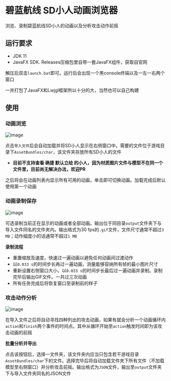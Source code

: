 # 碧蓝航线 SD小人动画浏览器
浏览、录制碧蓝航线SD小人的动画以及分析攻击动作前摇
## 运行要求
 - JDK 11
 - JavaFX SDK. Releases压缩包里自带一套JavaFX组件，获取自官网

解压后双击`launch.bat`即可。运行后会出现一个黑console终端以及一左一右两个窗口

一并打包了JavaFX和Lwjgl框架所以十分的大，当然也可以自己构建
## 使用
### 动画浏览
![image](https://github.com/Deficuet/Azurlane-SDViewer/assets/36525579/56cf562f-3b67-41d4-aa42-9ebae1c86a5b)

点击`导入文件`后会自动加载并将SD小人显示在右侧窗口中。需要的文件位于游戏目录下`AssetBundles/char`，该文件夹存放所有SD小人的文件
 - **目前不支持查看 确捷 默认立绘 的小人，因为材质图片文件与模型不在同一个文件里，目前尚无解决办法，欢迎PR**

之后将会在动画列表内显示所有可用的动画，单击即可切换动画。加载完成后默认使用第一个动画
### 动画录制保存
![image](https://github.com/Deficuet/Azurlane-SDViewer/assets/36525579/b98e3395-7d25-4c4d-8419-52894d9b48ae)

可选录制当前正在显示的动画或者全部动画。输出位于同目录`output`文件夹下与导入文件同名的文件夹内。输出格式为30 fps的`.gif`文件，文件尺寸通常不超过`3 MB`；动作幅度小的话通常不超过`1 MB`

**录制流程**
 - 重置缩放及速度，快速过一遍动画以避免任何动画间过渡动作
 - 以`0.033 s`的时间步长再过一遍动画，测量能够容纳所有帧的最小图片尺寸
 - 重新设置右侧窗口大小，以`0.033 s`的时间步长最后过一遍动画并录制。录制完毕后输出GIF文件。一共过三次动画
 - 所有任务完成后将恢复窗口至录制前的样子

### 攻击动作分析
![image](https://github.com/Deficuet/Azurlane-SDViewer/assets/36525579/eecf72b9-b119-48f4-9f6f-c9e94e35b154)

在导入文件之后将自动寻找四种列出的攻击动画，如果有就会分析一个动画循环内`action`和`finish`两个事件的时间点。其中从循环开始至`action`触发时间即为该攻击动画的前摇

**批量分析并导出**

点击该按钮后，选择一文件夹，该文件夹内应当只包含若干游戏目录`AssetBundles/char`下的文件。选择完毕后将自动加载文件夹下所有文件（不加载模型至右侧窗口）并分析攻击前摇。输出格式为`JSON`文件，输出至`output`文件夹下与导入文件夹同名的JSON文件
